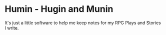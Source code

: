 # Humin - Hugin and Munin
  
It's just a little software to help me keep notes for my RPG Plays and Stories I write.
